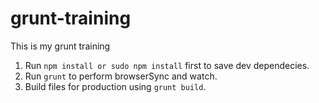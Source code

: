 # grunt-training
This is my grunt training

1. Run `npm install or sudo npm install` first to save dev dependecies.
2. Run `grunt` to perform browserSync and watch.
3. Build files for production using `grunt build`.


